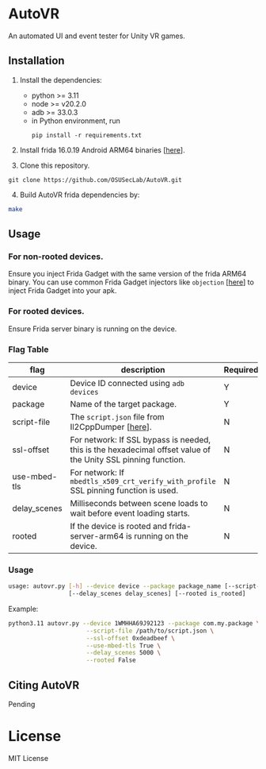 # AutoVR

An automated UI and event tester for Unity VR games.

## Installation
1. Install the dependencies:
   * python >= 3.11
   * node >= v20.2.0
   * adb >= 33.0.3
   * in Python environment, run
     ```
     pip install -r requirements.txt
     ```

2. Install frida 16.0.19 Android ARM64 binaries [[here][1]].
3. Clone this repository.
```
git clone https://github.com/OSUSecLab/AutoVR.git
```
4. Build AutoVR frida dependencies by:
```bash
make
```

## Usage

### For non-rooted devices.
Ensure you inject Frida Gadget with the same version of the frida ARM64 binary.
You can use common Frida Gadget injectors like ```objection``` [[here][3]] to inject Frida Gadget into your apk.

### For rooted devices.
Ensure Frida server binary is running on the device.

### Flag Table
| flag         | description                                                                                                                       | Required? |
|--------------|-----------------------------------------------------------------------------------------------------------------------------------|-----------|
| device       | Device ID connected using ```adb devices```                                                                                       | Y         |
| package      | Name of the target package.                                                                                                       | Y         |
| script-file  | The ```script.json``` file from Il2CppDumper [[here][2]].                                                                         | N         |
| ssl-offset   | For network: If SSL bypass is needed, this is the hexadecimal offset value of the Unity SSL pinning function.                     | N         |
| use-mbed-tls | For network: If ```mbedtls_x509_crt_verify_with_profile``` SSL pinning function is used.                                          | N         |
| delay_scenes | Milliseconds between scene loads to wait before event loading starts.                                                             | N         |
| rooted       | If the device is rooted and frida-server-arm64 is running on the device.                                                          | N         |

### Usage
```bash
usage: autovr.py [-h] --device device --package package_name [--script-file script_file] [--ssl-offset ssl_offset] [--use-mbed-tls use_mbed_tls]
                 [--delay_scenes delay_scenes] [--rooted is_rooted]
```

Example:

```bash
python3.11 autovr.py --device 1WMHHA69J92123 --package com.my.package \
                      --script-file /path/to/script.json \
                      --ssl-offset 0xdeadbeef \
                      --use-mbed-tls True \
                      --delay_scenes 5000 \
                      --rooted False
```
## Citing AutoVR
Pending

License
=======
MIT License

[1]: https://github.com/frida/frida/releases
[2]: https://github.com/Perfare/Il2CppDumper
[3]: https://github.com/sensepost/objection

